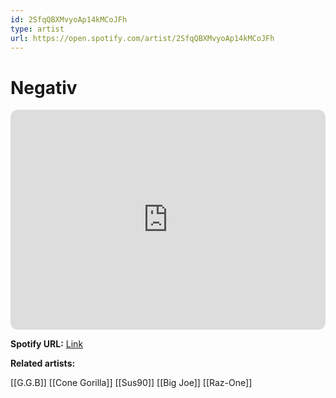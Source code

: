 ```yaml
---
id: 2SfqQBXMvyoAp14kMCoJFh
type: artist
url: https://open.spotify.com/artist/2SfqQBXMvyoAp14kMCoJFh
---
```

# Negativ

<iframe style="border-radius:12px" src="https://open.spotify.com/embed/artist/2SfqQBXMvyoAp14kMCoJFh" width="100%" height="352" frameBorder="0" allowfullscreen="" allow="autoplay; clipboard-write; encrypted-media; fullscreen; picture-in-picture" loading="lazy"></iframe>

**Spotify URL:** [Link](https://open.spotify.com/artist/2SfqQBXMvyoAp14kMCoJFh)

**Related artists:**

[[G.G.B]]
[[Cone Gorilla]]
[[Sus90]]
[[Big Joe]]
[[Raz-One]]
